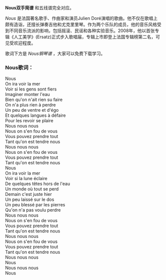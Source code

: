 

**Nous双手简谱** 和五线谱完全对应。

_Nous_ 是法国著名歌手、作曲家和演员Julien
Doré演唱的歌曲。他不仅在歌唱上颇有造诣，还擅长弹奏吉他和尤克里里琴。作为两个乐队的成员，他的音乐风格受到不同音乐流派的影响，包括摇滚、民谣和各种实验音乐。2008年，他以首张专辑《人工美学》(Ersatz)正式步入歌唱届，专辑上市即登上法国专辑榜第二名，可见受欢迎程度。

歌词下方是 _Nous钢琴谱_ ，大家可以免费下载学习。

### Nous歌词：

Nous  
On ira voir la mer  
Voir si les gens sont fiers  
Imaginer monter l'eau  
Bien qu'on n'ait rien su faire  
On n'a plus rien à perdre  
Un peu de ventre et d'égo  
Et quelques langues à défaire  
Pour les revoir se plaire  
Nous nous nous  
Nous on s'en fou de vous  
Vous pouvez prendre tout  
Tant qu'on est tendre nous  
Nous nous nous  
Nous on s'en fou de vous  
Vous pouvez prendre tout  
Tant qu'on est tendre nous  
Nous  
On ira voir la mer  
Voir si la lune éclaire  
De quelques têtes hors de l'eau  
Un monde où tout se perd  
Demain c'est juste hier  
Un peu laissé sur le dos  
Un peu blessé par les pierres  
Qu'on n'a pas voulu perdre  
Nous nous nous  
Nous on s'en fou de vous  
Vous pouvez prendre tout  
Tant qu'on est tendre nous  
Nous nous nous  
Nous on s'en fou de vous  
Vous pouvez prendre tout  
Tant qu'on est tendre nous  
Nous nous nous  
Nous  
Nous nous nous  
Nous

